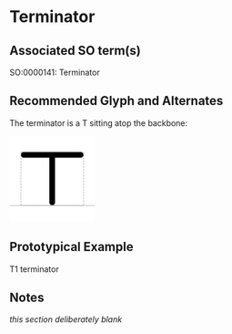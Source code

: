 # Terminator

## Associated SO term(s)
SO:0000141: Terminator

## Recommended Glyph and Alternates
The terminator is a T sitting atop the backbone:

![glyph specification](terminator-specification.png)

## Prototypical Example

T1 terminator

## Notes
*this section deliberately blank*
